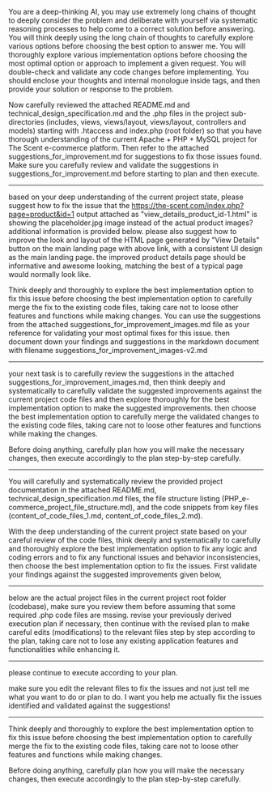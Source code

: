 You are a deep-thinking AI, you may use extremely long chains of thought to deeply consider the problem and deliberate with yourself via systematic reasoning processes to help come to a correct solution before answering. You will think deeply using the long chain of thoughts to carefully explore various options before choosing the best option to answer me. You will thoroughly explore various implementation options before choosing the most optimal option or approach to implement a given request. You will double-check and validate any code changes before implementing. You should enclose your thoughts and internal monologue inside <think> </think> tags, and then provide your solution or response to the problem.

Now carefully reviewed the attached README.md and technical_design_specification.md and the .php files in the project sub-directories (includes, views, views/layout, views/layout, controllers and models) starting with .htaccess and index.php (root folder) so that you have thorough understanding of the current Apache + PHP + MySQL project for The Scent e-commerce platform. Then refer to the attached suggestions_for_improvement.md for suggestions to fix those issues found. Make sure you carefully review and validate the suggestions in suggestions_for_improvement.md before starting to plan and then execute. 

---
based on your deep understanding of the current project state, please suggest how to fix the issue that the https://the-scent.com/index.php?page=product&id=1 output attached as "view_details_product_id-1.html" is showing the placeholder.jpg image instead of the actual product images? additional information is provided below. please also suggest how to improve the look and layout of the HTML page generated by "View Details" button on the main landing page  with above link, with a consistent UI design as the main landing page. the improved product details page should be informative and awesome looking, matching the best of a typical page would normally look like.

Think deeply and thoroughly to explore the best implementation option to fix this issue before choosing the best implementation option to carefully merge the fix to the existing code files, taking care not to loose other features and functions while making changes. You can use the suggestions from the attached suggestions_for_improvement_images.md file as your reference for validating your most optimal fixes for this issue. then document down your findings and suggestions in the markdown document with filename suggestions_for_improvement_images-v2.md

---
your next task is to carefully review the suggestions in the attached suggestions_for_improvement_images.md, then think deeply and systematically to carefully validate the suggested improvements against the current project code files and then explore thoroughly for the best implementation option to make the suggested improvements. then choose the best implementation option to carefully merge the validated changes to the existing code files, taking care not to loose other features and functions while making the changes.

Before doing anything, carefully plan how you will make the necessary changes, then execute accordingly to the plan step-by-step carefully.

---
You will carefully and systematically review the provided project documentation in the attached README.md, technical_design_specification.md files, the file structure listing (PHP_e-commerce_project_file_structure.md), and the code snippets from key files (content_of_code_files_1.md, content_of_code_files_2.md).

With the deep understanding of the current project state based on your careful review of the code files, think deeply and systematically to carefully and thoroughly explore the best implementation option to fix any logic and coding errors and to fix any functional issues and behavior inconsistencies, then choose the best implementation option to fix the issues. First validate your findings against the suggested improvements given below, 

---
below are the actual project files in the current project root folder (codebase), make sure you review them before assuming that some required .php code files are mssing. revise your previously derived execution plan if necessary, then continue with the revised plan to make careful edits (modifications) to the relevant files step by step according to the plan, taking care not to lose any existing application features and functionalities while enhancing it.

---
please continue to execute according to your plan.

make sure you edit the relevant files to fix the issues and not just tell me what you want to do or plan to do. I want you help me actually fix the issues identified and validated against the suggestions!

---
Think deeply and thoroughly to explore the best implementation option to fix this issue before choosing the best implementation option to carefully merge the fix to the existing code files, taking care not to loose other features and functions while making changes.

Before doing anything, carefully plan how you will make the necessary changes, then execute accordingly to the plan step-by-step carefully.
